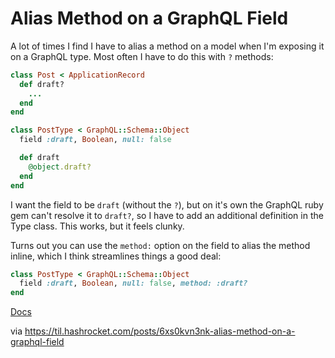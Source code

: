 # Alias Method on a GraphQL Field

A lot of times I find I have to alias a method on a model when I'm exposing it
on a GraphQL type. Most often I have to do this with `?` methods:

``` ruby
class Post < ApplicationRecord
  def draft?
    ...
  end
end

class PostType < GraphQL::Schema::Object
  field :draft, Boolean, null: false

  def draft
    @object.draft?
  end
end
```

I want the field to be `draft` (without the `?`), but on it's own the GraphQL
ruby gem can't resolve it to `draft?`, so I have to add an additional
definition in the Type class. This works, but it feels clunky.

Turns out you can use the `method:` option on the field to alias the method
inline, which I think streamlines things a good deal:

```ruby
class PostType < GraphQL::Schema::Object
  field :draft, Boolean, null: false, method: :draft?
end
```

[Docs](https://graphql-ruby.org/fields/introduction.html#field-resolution)

via https://til.hashrocket.com/posts/6xs0kvn3nk-alias-method-on-a-graphql-field
